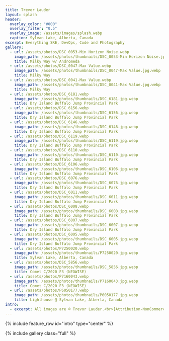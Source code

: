 ```yaml
---
title: Trevor Lauder
layout: splash
header:
  overlay_color: "#000"
  overlay_filter: "0.5"
  overlay_image: /assets/images/splash.webp
  caption: Sylvan Lake, Alberta, Canada
excerpt: Everything SRE, DevOps, Code and Photography
gallery:
  - url: /assets/photos/DSC_0053-Min Horizon Noise.webp
    image_path: /assets/photos/thumbnails/DSC_0053-Min Horizon Noise.jpg.webp
    title: Milky Way w/ Andromeda
  - url: /assets/photos/DSC_0047-Max Value.webp
    image_path: /assets/photos/thumbnails/DSC_0047-Max Value.jpg.webp
    title: Milky Way
  - url: /assets/photos/DSC_0041-Max Value.webp
    image_path: /assets/photos/thumbnails/DSC_0041-Max Value.jpg.webp
    title: Milky Way
  - url: /assets/photos/DSC_6181.webp
    image_path: /assets/photos/thumbnails/DSC_6181.jpg.webp
    title: Dry Island Buffalo Jump Provincial Park
  - url: /assets/photos/DSC_6156.webp
    image_path: /assets/photos/thumbnails/DSC_6156.jpg.webp
    title: Dry Island Buffalo Jump Provincial Park
  - url: /assets/photos/DSC_6146.webp
    image_path: /assets/photos/thumbnails/DSC_6146.jpg.webp
    title: Dry Island Buffalo Jump Provincial Park
  - url: /assets/photos/DSC_6119.webp
    image_path: /assets/photos/thumbnails/DSC_6119.jpg.webp
    title: Dry Island Buffalo Jump Provincial Park
  - url: /assets/photos/DSC_6110.webp
    image_path: /assets/photos/thumbnails/DSC_6110.jpg.webp
    title: Dry Island Buffalo Jump Provincial Park
  - url: /assets/photos/DSC_6106.webp
    image_path: /assets/photos/thumbnails/DSC_6106.jpg.webp
    title: Dry Island Buffalo Jump Provincial Park
  - url: /assets/photos/DSC_6076.webp
    image_path: /assets/photos/thumbnails/DSC_6076.jpg.webp
    title: Dry Island Buffalo Jump Provincial Park
  - url: /assets/photos/DSC_6011.webp
    image_path: /assets/photos/thumbnails/DSC_6011.jpg.webp
    title: Dry Island Buffalo Jump Provincial Park
  - url: /assets/photos/DSC_6008.webp
    image_path: /assets/photos/thumbnails/DSC_6008.jpg.webp
    title: Dry Island Buffalo Jump Provincial Park
  - url: /assets/photos/DSC_6007.webp
    image_path: /assets/photos/thumbnails/DSC_6007.jpg.webp
    title: Dry Island Buffalo Jump Provincial Park
  - url: /assets/photos/DSC_6005.webp
    image_path: /assets/photos/thumbnails/DSC_6005.jpg.webp
    title: Dry Island Buffalo Jump Provincial Park
  - url: /assets/photos/P7250020.webp
    image_path: /assets/photos/thumbnails/P7250020.jpg.webp
    title: Sylvan Lake, Alberta, Canada
  - url: /assets/photos/DSC_5856.webp
    image_path: /assets/photos/thumbnails/DSC_5856.jpg.webp
    title: Comet C/2020 F3 (NEOWISE)
  - url: /assets/photos/P7160043.webp
    image_path: /assets/photos/thumbnails/P7160043.jpg.webp
    title: Comet C/2020 F3 (NEOWISE)
  - url: /assets/photos/P6050177.webp
    image_path: /assets/photos/thumbnails/P6050177.jpg.webp
    title: Lighthouse @ Sylvan Lake, Alberta, Canada
intro:
  - excerpt: All images are © Trevor Lauder.<br>[Attribution-NonCommercial-NoDerivatives 4.0 International (CC BY-NC-ND 4.0)](https://creativecommons.org/licenses/by-nc-nd/4.0/)
---
```


{% include feature_row id="intro" type="center" %}

{% include gallery class="full" %}
